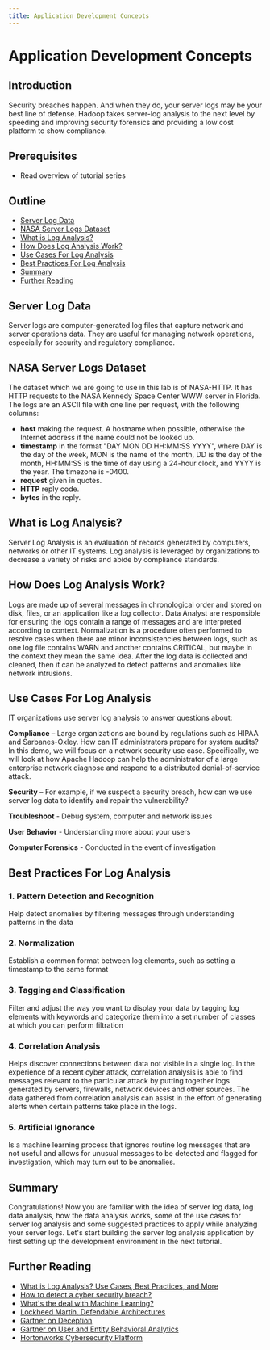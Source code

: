 ```yaml
---
title: Application Development Concepts
---
```


# Application Development Concepts

## Introduction

Security breaches happen. And when they do, your server logs may be your best
line of defense. Hadoop takes server-log analysis to the next level by speeding
and improving security forensics and providing a low cost platform to show
compliance.

## Prerequisites

- Read overview of tutorial series

## Outline

- [Server Log Data](#server-log-data)
- [NASA Server Logs Dataset](#nasa-server-logs-dataset)
- [What is Log Analysis?](#what-is-log-analysis?)
- [How Does Log Analysis Work?](#how-does-log-analysis-work?)
- [Use Cases For Log Analysis](#use-cases-for-log-analysis)
- [Best Practices For Log Analysis](#best-practices-for-log-analysis)
- [Summary](#summary)
- [Further Reading](#further-reading)

## Server Log Data

Server logs are computer-generated log files that capture network and server
operations data. They are useful for managing network operations, especially
for security and regulatory compliance.

## NASA Server Logs Dataset

The dataset which we are going to use in this lab is of NASA-HTTP. It has HTTP
requests to the NASA Kennedy Space Center WWW server in Florida. The logs are
an ASCII file with one line per request, with the following columns:

- **host** making the request. A hostname when possible, otherwise the Internet
address if the name could not be looked up.
- **timestamp** in the format "DAY MON DD HH:MM:SS YYYY", where DAY is the day
of the week, MON is the name of the month, DD is the day of the month, HH:MM:SS
is the time of day using a 24-hour clock, and YYYY is the year. The timezone
is -0400.
- **request** given in quotes.
- **HTTP** reply code.
- **bytes** in the reply.

## What is Log Analysis?

Server Log Analysis is an evaluation of records generated by computers,
networks or other IT systems. Log analysis is leveraged by organizations to
decrease a variety of risks and abide by compliance standards.

## How Does Log Analysis Work?

Logs are made up of several messages in chronological order and stored on
disk, files, or an application like a log collector. Data Analyst are
responsible for ensuring the logs contain a range of messages and are
interpreted according to context. Normalization is a procedure often performed
to resolve cases when there are minor inconsistencies between logs, such as one
log file contains WARN and another contains CRITICAL, but maybe in the context
they mean the same idea. After the log data is collected and cleaned, then it
can be analyzed to detect patterns and anomalies like network intrusions.

## Use Cases For Log Analysis

IT organizations use server log analysis to answer questions about:

**Compliance** – Large organizations are bound by regulations such as HIPAA
and Sarbanes-Oxley. How can IT administrators prepare for system audits?
In this demo, we will focus on a network security use case. Specifically,
we will look at how Apache Hadoop can help the administrator of a large
enterprise network diagnose and respond to a distributed denial-of-service
attack.

**Security** – For example, if we suspect a security breach, how can we use
server log data to identify and repair the vulnerability?

**Troubleshoot** - Debug system, computer and network issues

**User Behavior** - Understanding more about your users

**Computer Forensics** - Conducted in the event of investigation  

## Best Practices For Log Analysis

### 1\. Pattern Detection and Recognition

Help detect anomalies by filtering messages through understanding patterns in
the data

### 2\. Normalization

Establish a common format between log elements, such as setting a timestamp
to the same format

### 3\. Tagging and Classification

Filter and adjust the way you want to display your data by tagging log elements
with keywords and categorize them into a set number of classes at which you can
perform filtration

### 4\. Correlation Analysis

Helps discover connections between data not visible in a single log. In the
experience of a recent cyber attack, correlation analysis is able to find
messages relevant to the particular attack by putting together logs
generated by servers, firewalls, network devices and other sources. The data
gathered from correlation analysis can assist in the effort of generating alerts
when certain patterns take place in the logs.

### 5\. Artificial Ignorance

Is a machine learning process that ignores routine log messages that are not
useful and allows for unusual messages to be detected and flagged for
investigation, which may turn out to be anomalies.

## Summary

Congratulations! Now you are familiar with the idea of server log data, log data
analysis, how the data analysis works, some of the use cases for server log
analysis and some suggested practices to apply while analyzing your server logs.
Let's start building the server log analysis application by first setting up the
development environment in the next tutorial.

## Further Reading

- [What is Log Analysis? Use Cases, Best Practices, and More](https://digitalguardian.com/blog/what-log-analysis-use-cases-best-practices-and-more)
- [How to detect a cyber security breach?](https://www.youtube.com/watch?v=RF7O_sNZWNQ)
- [What's the deal with Machine Learning?](https://labsblog.f-secure.com/2016/08/26/whats-the-deal-with-machine-learning/)
- [Lockheed Martin. Defendable Architectures](https://pdfs.semanticscholar.org/6deb/1b07e4d2e63a0df2883fcc4e5b6deb2ff817.pdf)
- [Gartner on Deception](https://www.gartner.com/doc/reprints?id=1-2LSQOX3&ct=150824&st=sb&aliId=87768)
- [Gartner on User and Entity Behavioral Analytics](https://www.gartner.com/doc/3134524/market-guide-user-entity-behavior)
- [Hortonworks Cybersecurity Platform](https://hortonworks.com/products/data-platforms/cybersecurity/)
